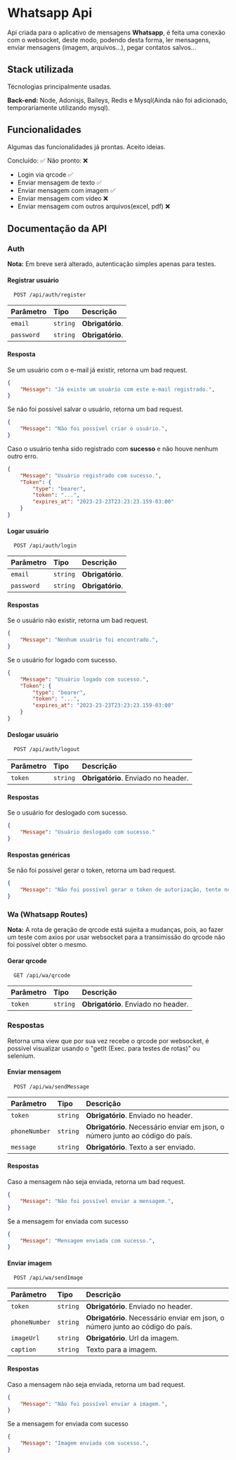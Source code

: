 
# Whatsapp Api

Api criada para o aplicativo de mensagens **Whatsapp**, é feita uma conexão com o websocket, deste modo, podendo desta forma, ler mensagens, enviar mensagens (imagem, arquivos...), pegar contatos salvos...

## Stack utilizada

Técnologias principalmente usadas.

**Back-end:** Node, Adonisjs, Baileys, Redis e Mysql(Ainda não foi adicionado, temporariamente utilizando mysql).



## Funcionalidades

Algumas das funcionalidades já prontas. Aceito ideias.

Concluído: ✅ Não pronto: ❌

- Login via qrcode ✅
- Enviar mensagem de texto ✅
- Enviar mensagem com imagem ✅
- Enviar mensagem com vídeo ❌
- Enviar mensagem com outros arquivos(excel, pdf) ❌






## Documentação da API

### Auth
**Nota:** Em breve será alterado, autenticação simples apenas para testes.
#### Registrar usuário

```
  POST /api/auth/register
```

| Parâmetro   | Tipo       | Descrição                           |
| :---------- | :--------- | :---------------------------------- |
| `email` | `string` | **Obrigatório**. |
| `password` | `string` | **Obrigatório**. |

#### Resposta
Se um usuário com o e-mail já existir, retorna um bad request.
```json
{
    "Message": "Já existe um usuário com este e-mail registrado.",
}
```
Se não foi possível salvar o usuário, retorna um bad request.
```json
{
    "Message": "Não foi possível criar o usuário.",
}
```
Caso o usuário tenha sido registrado com **sucesso** e não houve nenhum outro erro.
```json
{
    "Message": "Usuário registrado com sucesso.",
    "Token": {
	    "type": "bearer",
	    "token": "...",
	    "expires_at": "2023-23-23T23:23:23.159-03:00"
	}
}
```

#### Logar usuário

```
  POST /api/auth/login
```

| Parâmetro   | Tipo       | Descrição                                   |
| :---------- | :--------- | :------------------------------------------ |
| `email` | `string` | **Obrigatório**. |
| `password` | `string` | **Obrigatório**. |

#### Respostas
Se o usuário não existir, retorna um bad request.
```json
{
    "Message": "Nenhum usuário foi encontrado.",
}
```
Se o usuário for logado com sucesso.
```json
{
    "Message": "Usuário logado com sucesso.",
    "Token": {
	    "type": "bearer",
	    "token": "...",
	    "expires_at": "2023-23-23T23:23:23.159-03:00"
	}
}
```
#### Deslogar usuário

```
  POST /api/auth/logout
```

| Parâmetro   | Tipo       | Descrição                                   |
| :---------- | :--------- | :------------------------------------------ |
| `token` | `string` | **Obrigatório**. Enviado no header. |

#### Respostas
Se o usuário for deslogado com sucesso.
```json
{
    "Message": "Usuário deslogado com sucesso."
}
```

#### Respostas genéricas
Se não foi possível gerar o token, retorna um bad request.
```json
{
    "Message": "Não foi possível gerar o token de autorização, tente novamente mais tarde.",
}
```
### Wa (Whatsapp Routes)
**Nota:** A rota de geração de qrcode está sujeita a mudanças, pois, ao fazer um teste com axios por usar websocket para a transimissão do qrcode não foi possível obter o mesmo.
#### Gerar qrcode
```
  GET /api/wa/qrcode
```
| Parâmetro   | Tipo       | Descrição                                   |
| :---------- | :--------- | :------------------------------------------ |
| `token` | `string` | **Obrigatório**. Enviado no header. |

### Respostas
Retorna uma view que por sua vez recebe o qrcode por websocket, é possível visualizar usando o "getIt (Exec. para testes de rotas)" ou selenium.

#### Enviar mensagem
```
  POST /api/wa/sendMessage
```
| Parâmetro   | Tipo       | Descrição                                   |
| :---------- | :--------- | :------------------------------------------ |
| `token` | `string` | **Obrigatório**. Enviado no header. |
| `phoneNumber` | `string` | **Obrigatório**. Necessário enviar em json, o número junto ao código do país. |
| `message` | `string` | **Obrigatório**. Texto a ser enviado.|

#### Respostas
Caso a mensagem não seja enviada, retorna um bad request.
```json
{
    "Message": "Não foi possível enviar a mensagem.",
}
```
Se a mensagem for enviada com sucesso
```json
{
    "Message": "Mensagem enviada com sucesso.",
}
```
#### Enviar imagem
```
  POST /api/wa/sendImage
```
| Parâmetro   | Tipo       | Descrição                                   |
| :---------- | :--------- | :------------------------------------------ |
| `token` | `string` | **Obrigatório**. Enviado no header. |
| `phoneNumber` | `string` | **Obrigatório**. Necessário enviar em json, o número junto ao código do país. |
| `imageUrl` | `string` | **Obrigatório**. Url da imagem.|
| `caption` | `string` | Texto para a imagem. |

#### Respostas
Caso a mensagem não seja enviada, retorna um bad request.
```json
{
    "Message": "Não foi possível enviar a imagem.",
}
```
Se a mensagem for enviada com sucesso
```json
{
    "Message": "Imagem enviada com sucesso.",
}
```
